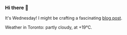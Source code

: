 ### Hi there :wave:

It's Wednesday! I might be crafting a fascinating [blog post](https://www.benjaminwuethrich.dev).

Weather in Toronto: partly cloudy, at +19°C.

